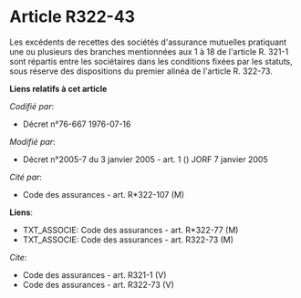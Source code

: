 # Article R322-43

Les excédents de recettes des sociétés d'assurance mutuelles pratiquant une ou plusieurs des branches mentionnées aux 1 à 18
de l'article R. 321-1 sont répartis entre les sociétaires dans les conditions fixées par les statuts, sous réserve des
dispositions du premier alinéa de l'article R. 322-73.

**Liens relatifs à cet article**

_Codifié par_:

  - Décret n°76-667 1976-07-16

_Modifié par_:

  - Décret n°2005-7 du 3 janvier 2005 - art. 1 () JORF 7 janvier 2005

_Cité par_:

  - Code des assurances - art. R*322-107 (M)

**Liens**:

  - TXT_ASSOCIE: Code des assurances - art. R*322-77 (M)
  - TXT_ASSOCIE: Code des assurances - art. R322-73 (M)

_Cite_:

  - Code des assurances - art. R321-1 (V)
  - Code des assurances - art. R322-73 (V)

